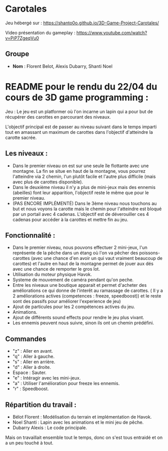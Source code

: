 # Carotales
Jeu hébergé sur : https://shanto0o.github.io/3D-Game-Project-Carotales/

Video présentation du gameplay : https://www.youtube.com/watch?v=PiP7ZgeqVu0
  ## Groupe
  - **Nom** : Florent Belot, Alexis Dubarry, Shanti Noel

# README pour le rendu du 22/04 du cours de 3D game programming : 


Jeu : Le jeu est un platformer où l'on incarne un lapin qui a pour but de récupérer des carottes en parcourant des niveaux.

L'objectif principal est de passer au niveau suivant dans le temps imparti tout en amassant un maximum de carottes dans l'objectif d'atteindre la carotte sacrée.
  ## Les niveaux : 
  - Dans le premier niveau on est sur une seule île flottante avec une montagne. La fin se situe en haut de la montagne, vous pourrez l'atteindre via 2 chemin, l'un plutôt facile et l'autre plus difficile (mais avec plus de carottes disponible).
  - Dans le deuxième niveau il n'y a plus de mini-jeux mais des ennemis (abeilles) font leur apparition, l'objectif reste le même que pour le premier niveau.
  - (PAS ENCORE IMPLÉMENTÉ) Dans le 3ème niveau nous touchons au but et nous voyons la carotte mais le chemin pour l'atteindre est bloqué par un portail avec 4 cadenas. L'objectif est de déverouiller ces 4 cadenas pour accéder à la carottes et mettre fin au jeu.

  ## Fonctionnalité :
  - Dans le premier niveau, nous pouvons effectuer 2 mini-jeux, l'un représente de la pêche dans un étang où l'on va pêcher des poissons-carottes (avec une chance d'en avoir un qui vaut vraiment beaucoup de carottes) et l'autre en haut de la montagne permet de jouer aux dés avec une chance de remporter le gros lot.
  - Utilisation du moteur physique Havok.
  - Systeme de mouvement de caméra pendant qu'on peche.
  - Entre les niveaux une boutique apparait et permet d'acheter des améliorations ce qui donne de l'interêt au ramassage de carottes. ( Il y a 2 améliorations actives (competences :  freeze, speedboost)) et le reste sont des passifs pour améliorer l'experience de jeu)
  - Ajout de particules pour les 2 compétences actives du jeu.
  - Animations.
  - Ajout de différents sound effects pour rendre le jeu plus vivant.
  - Les ennemis peuvent nous suivre, sinon ils ont un chemin prédéfini.

  
  ## Commandes
  - "z" : Aller en avant.
  - "q" : Aller à gauche.
  - "s" : Aller en arrière.
  - "d" : Aller à droite.
  - Espace : Sauter.
  - "e" : Intéragir avec les mini-jeux.
  - "a" : Utiliser l'amélioration pour freeze les ennemis.
  - "r" : Speedboost.

  ## Répartition du travail :
  - Bélot Florent : Modélisation du terrain et implémentation de Havok.
  - Noel Shanti : Lapin avec les animations et le mini jeu de pêche.
  - Dubarry Alexis : Le code principale.

  Mais on travaillait ensemble tout le temps, donc on s'est tous entraidé et on a un peu touché à tout.



